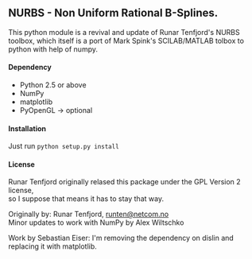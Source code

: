 ## NURBS - Non Uniform Rational B-Splines.

This python module is a revival and update of Runar Tenfjord's NURBS toolbox, which itself
is a port of Mark Spink's SCILAB/MATLAB tolbox to python with help of numpy.

#### Dependency
* Python 2.5 or above  
* NumPy  
* matplotlib  
* PyOpenGL -> optional  

#### Installation
Just run  ```python setup.py install```  

#### License
Runar Tenfjord originally relased this package under the GPL Version 2 license,   
so I suppose that means it has to stay that way.   
  
Originally by: Runar Tenfjord, runten@netcom.no  
Minor updates to work with NumPy by Alex Wiltschko  

Work by Sebastian Eiser:
I'm removing the dependency on dislin and replacing it with matplotlib. 
